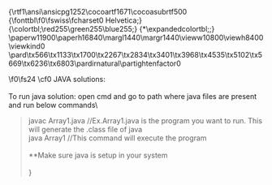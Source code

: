 {\rtf1\ansi\ansicpg1252\cocoartf1671\cocoasubrtf500
{\fonttbl\f0\fswiss\fcharset0 Helvetica;}
{\colortbl;\red255\green255\blue255;}
{\*\expandedcolortbl;;}
\paperw11900\paperh16840\margl1440\margr1440\vieww10800\viewh8400\viewkind0
\pard\tx566\tx1133\tx1700\tx2267\tx2834\tx3401\tx3968\tx4535\tx5102\tx5669\tx6236\tx6803\pardirnatural\partightenfactor0

\f0\fs24 \cf0 JAVA solutions:\
\
To run java solution: open cmd and go to path where java files are present and run below commands\
> javac Array1.java      	//Ex.Array1.java is the program you want to run. This will generate the .class file of java\
> java Array1			//This command will execute the program\
\
**Make sure java is setup in your system\
\
}